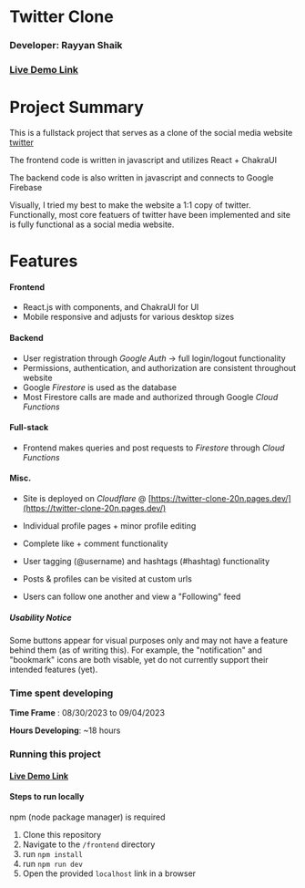 # Twitter Clone
### Developer: Rayyan Shaik
### [Live Demo Link](https://twitter-clone-20n.pages.dev/)

# Project Summary
This is a fullstack project that serves as a clone of the social media website [twitter](https://twitter.com/)

The frontend code is written in javascript and utilizes React + ChakraUI

The backend code is also written in javascript and connects to Google Firebase

Visually, I tried my best to make the website a 1:1 copy of twitter. Functionally, most core featuers of twitter have been implemented and site is fully functional as a social media website.

# Features

#### Frontend
* React.js with components, and ChakraUI for UI
* Mobile responsive and adjusts for various desktop sizes

#### Backend
* User registration through _Google Auth_ -> full login/logout functionality
* Permissions, authentication, and authorization are consistent throughout website
* Google _Firestore_ is used as the database
* Most Firestore calls are made and authorized through Google _Cloud Functions_

#### Full-stack
* Frontend makes queries and post requests to _Firestore_ through _Cloud Functions_

#### Misc.
* Site is deployed on _Cloudflare_ @ [https://twitter-clone-20n.pages.dev/](https://twitter-clone-20n.pages.dev/)
 
* Individual profile pages + minor profile editing 
* Complete like + comment functionality
* User tagging (@username) and hashtags (#hashtag) functionality
* Posts & profiles can be visited at custom urls
* Users can follow one another and view a "Following" feed

##### Usability Notice

Some buttons appear for visual purposes only and may not have a feature behind them (as of writing this). For example, the "notification" and "bookmark" icons are both visable, yet do not currently support their intended features (yet).

### Time spent developing

__Time Frame__ : 08/30/2023 to 09/04/2023

__Hours Developing__: ~18 hours


### Running this project

#### [Live Demo Link](https://twitter-clone-20n.pages.dev/)

#### Steps to run locally

npm (node package manager) is required

1. Clone this repository
2. Navigate to the `/frontend` directory
3. run `npm install`
4. run `npm run dev`
5. Open the provided `localhost` link in a browser